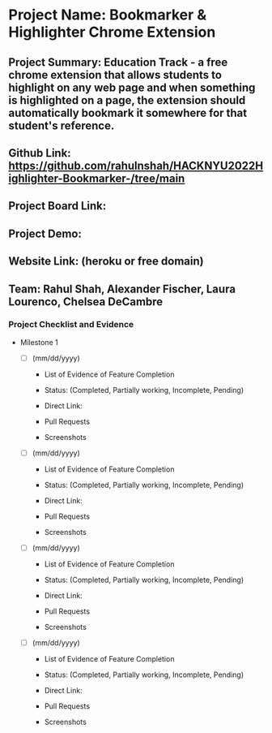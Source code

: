 # Project Name: Bookmarker & Highlighter Chrome Extension 
## Project Summary: Education Track - a free chrome extension that allows students to highlight on any web page and when something is highlighted on a page, the extension should automatically bookmark it somewhere for that student's reference. 
## Github Link: https://github.com/rahulnshah/HACKNYU2022Highlighter-Bookmarker-/tree/main
## Project Board Link: 
## Project Demo: 
## Website Link: (heroku or free domain)
## Team: Rahul Shah, Alexander Fischer, Laura Lourenco, Chelsea DeCambre

<!--
### Line item / Feature template (use this for each bullet point)
#### Don't delete this

- [ ] \(mm/dd/yyyy of completion) Feature Title (from the proposal bullet point, if it's a sub-point indent it properly)
  -  List of Evidence of Feature Completion
    - Status: Pending (Completed, Partially working, Incomplete, Pending)
    - Direct Link: (Direct link to the file or files in heroku prod for quick testing (even if it's a protected page))
    - Pull Requests
      - PR link #1 (repeat as necessary)
    - Screenshots
      - Screenshot #1 (paste the image so it uploads to github) (repeat as necessary)
        - Screenshot #1 description explaining what you're trying to show
### End Line item / Feature Template
--> 
### Project Checklist and Evidence

- Milestone 1
  - [ ] \(mm/dd/yyyy) 
    -  List of Evidence of Feature Completion
      - Status: (Completed, Partially working, Incomplete, Pending)
      - Direct Link: 
      - Pull Requests
        
      - Screenshots

  - [ ] \(mm/dd/yyyy) 
    -  List of Evidence of Feature Completion
      - Status: (Completed, Partially working, Incomplete, Pending)
      - Direct Link: 
      - Pull Requests

      - Screenshots

  - [ ] \(mm/dd/yyyy)
    -  List of Evidence of Feature Completion
      - Status: (Completed, Partially working, Incomplete, Pending)
      - Direct Link: 
      - Pull Requests

      - Screenshots

  - [ ] \(mm/dd/yyyy) 
    -  List of Evidence of Feature Completion
      - Status: (Completed, Partially working, Incomplete, Pending)
      - Direct Link: 
      - Pull Requests

      - Screenshots
